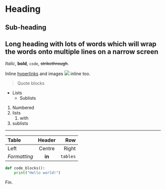 # Heading

## Sub-heading

## Long heading with lots of words which will wrap the words onto multiple lines on a narrow screen

*Italic*, **bold**, `code`, ~~strikethrough~~.

Inline [hyperlinks](https://python-prompt-toolkit.readthedocs.io/) and images ![](https://python-prompt-toolkit.readthedocs.io/en/master/_static/logo_400px.png) inline too.

> Quote blocks
- Lists
  - Sublists

1. Numbered
2. lists
   1. with
3. sublists

---

| **Table**    | Header | Row      |
|:-------------|:------:|---------:|
| Left         | Centre | Right    |
| *Formatting* | **in** | `tables` |


```python
def code_blocks():
    print("Hello world!")
```

Fin.
